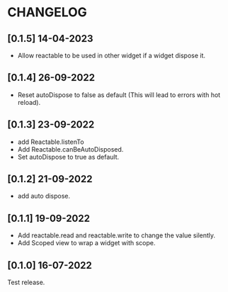 # CHANGELOG

## [0.1.5] 14-04-2023

- Allow reactable to be used in other widget if a widget dispose it.

## [0.1.4] 26-09-2022

- Reset autoDispose to false as default (This will lead to errors with hot reload).

## [0.1.3] 23-09-2022

- add Reactable.listenTo
- Add Reactable.canBeAutoDisposed.
- Set autoDispose to true as default.

## [0.1.2] 21-09-2022

- add auto dispose.

## [0.1.1] 19-09-2022

- Add reactable.read and reactable.write to change the value silently.
- Add Scoped view to wrap a widget with scope.

## [0.1.0] 16-07-2022

Test release.
